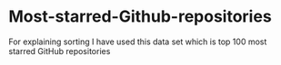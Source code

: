 # Most-starred-Github-repositories
For explaining sorting I have used this data set which is top 100 most starred GitHub repositories
